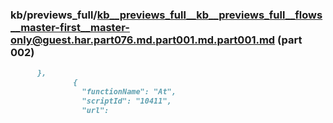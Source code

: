 ### kb/previews_full/kb__previews_full__kb__previews_full__flows__master-first__master-only@guest.har.part076.md.part001.md.part001.md (part 002)

```md
      },
              {
                "functionName": "At",
                "scriptId": "10411",
                "url": 
```

```
